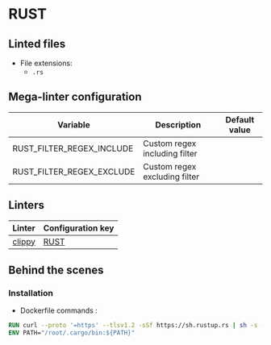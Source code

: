 <!-- markdownlint-disable MD003 MD020 MD033 MD041 -->
<!-- Generated by .automation/build.py, please do not update manually -->
# RUST

## Linted files

- File extensions:
  - `.rs`

## Mega-linter configuration

| Variable | Description | Default value |
| ----------------- | -------------- | -------------- |
| RUST_FILTER_REGEX_INCLUDE | Custom regex including filter |  |
| RUST_FILTER_REGEX_EXCLUDE | Custom regex excluding filter |  |

## Linters

| Linter | Configuration key |
| ------ | ----------------- |
| [clippy](https://github.com/nvuillam/mega-linter/tree/master/docs/descriptors/rust_clippy.md#readme) | [RUST](https://github.com/nvuillam/mega-linter/tree/master/docs/descriptors/rust_clippy.md#readme) |

## Behind the scenes

### Installation

- Dockerfile commands :
```dockerfile
RUN curl --proto '=https' --tlsv1.2 -sSf https://sh.rustup.rs | sh -s -- -y
ENV PATH="/root/.cargo/bin:${PATH}"
```

